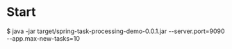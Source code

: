 # Start 
$ java -jar target/spring-task-processing-demo-0.0.1.jar --server.port=9090 --app.max-new-tasks=10

